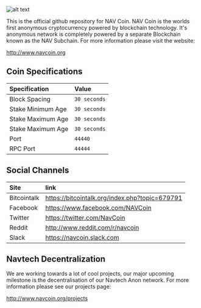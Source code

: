 ![alt text](https://raw.githubusercontent.com/navcoindev/navcoin-media/master/logo/logo-extended.png "Logo text 2")

This is the official github repository for NAV Coin. NAV Coin is the worlds first anonymous cryptocurrency powered by blockchain technology. It's anonymous network is completely powered by a separate Blockchain known as the NAV Subchain. For more information please visit the website:

http://www.navcoin.org

## Coin Specifications

| Specification | Value |
|:-----------|:-----------|
| Block Spacing | `30 seconds` |
| Stake Minimum Age | `30 seconds` |
| Stake Maximum Age | `30 seconds` |
| Stake Maximum Age | `30 seconds` |
| Port | `44440` |
| RPC Port | `44444` |

## Social Channels

| Site | link |
|:-----------|:-----------|
| Bitcointalk | https://bitcointalk.org/index.php?topic=679791 |
| Facebook | https://www.facebook.com/NAVCoin |
| Twitter | https://twitter.com/NavCoin |
| Reddit | http://www.reddit.com/r/navcoin |
| Slack | https://navcoin.slack.com |

## Navtech Decentralization

We are working towards a lot of cool projects, our major upcoming milestone is the decentralisation of our Navtech Anon network. For more information please see our projects page:

http://www.navcoin.org/projects
